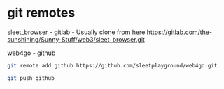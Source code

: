 # git remotes

sleet_browser - gitlab - Usually clone from here
https://gitlab.com/the-sunshining/Sunny-Stuff/web3/sleet_browser.git

web4go - github
```sh
git remote add github https://github.com/sleetplayground/web4go.git

git push github
```